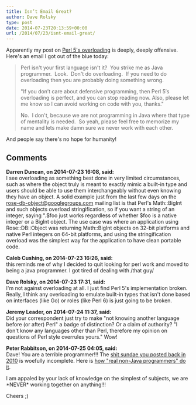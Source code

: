 ```yaml
---
title: Isn’t Email Great?
author: Dave Rolsky
type: post
date: 2014-07-23T20:13:59+00:00
url: /2014/07/23/isnt-email-great/
---
```


Apparently my post on [Perl 5's overloading][1] is deeply, deeply offensive. Here's an email I got
out of the blue today:

> Perl isn't your first language isn't it?  You strike me as Java programmer.  Look.  Don't do
> overloading.  If you need to do overloading then you are probably doing something wrong.
>
> "If you don’t care about defensive programming, then Perl 5′s overloading is perfect, and you can
> stop reading now. Also, please let me know so I can avoid working on code with you, thanks."
>
> No.  I don't, because we are not programming in Java where that type of mentality is needed.  So
> yeah, please feel free to memorize my name and lets make damn sure we never work with each other.

And people say there's no hope for humanity!

[1]: http://blog.urth.org/2010/10/16/whats-wrong-with-perl-5s-overloading/

## Comments

**Darren Duncan, on 2014-07-23 16:08, said:**  
I see overloading as something best done in very limited circumstances, such as where the object
truly is meant to exactly mimic a built-in type and users should be able to use them interchangeably
without even knowing they have an object. A solid example just from the last few days on the
rose-db-object@googlegroups.com mailing list is that Perl's Math::BigInt and such objects overload
stringification, so if you want a string of an integer, saying ".$foo just works regardless of
whether $foo is a native integer or a BigInt object. The use case was where an application using
Rose::DB::Object was returning Math::BigInt objects on 32-bit platforms and native Perl integers on
64-bit platforms, and using the stringification overload was the simplest way for the application to
have clean portable code.

**Caleb Cushing, on 2014-07-23 16:26, said:**  
this reminds me of why I decided to quit looking for perl work and moved to being a java programmer.
I got tired of dealing with /that guy/

**Dave Rolsky, on 2014-07-23 17:31, said:**  
I'm not against overloading at all. I just find Perl 5's implementation broken. Really, I think any
overloading to emulate built-in types that isn't done based on interfaces (like Go) or roles (like
Perl 6) is just going to be broken.

**Jeremy Leader, on 2014-07-24 11:37, said:**  
Did your correspondent just try to make "not knowing another language before (or after) Perl" a
badge of distinction? Or a claim of authority? "I don't know any languages other than Perl,
therefore my opinion on questions of Perl style overrules yours." Wow!

**Peter Rabbitson, on 2014-07-25 04:05, said:**  
Dave! You are a terrible programmer!!! The
[shit sundae you posted back in 2010](http://blog.urth.org/2010/10/16/whats-wrong-with-perl-5s-overloading)
is woefully incomplete. Here is
[how "real non-Java programmers" do it](https://github.com/dbsrgits/sql-abstract/blob/e8d729d48/lib/SQL/Abstract.pm#L93-L127).

I am appaled by your lack of knowledge on the simplest of subjects, we are \*NEVER\* working
together on anything!!!

Cheers ;)
